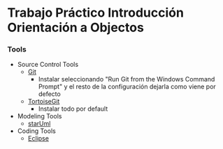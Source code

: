 # Trabajo Práctico Introducción Orientación a Objectos

### Tools

* Source Control Tools
	* [Git](https://msysgit.github.io/ "Git")
		* Instalar seleccionando "Run Git from the Windows Command Prompt" y el resto de la configuración dejarla como viene por defecto
	* [TortoiseGit](https://code.google.com/p/tortoisegit/wiki/Download "TortoiseGit")
		* Instalar todo por default
* Modeling Tools
	* [starUml](http://staruml.sourceforge.net/v1/ "staruml")
* Coding Tools
	* [Eclipse](https://eclipse.org/downloads/ "eclipse")


